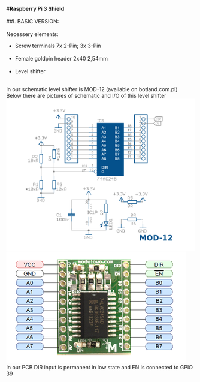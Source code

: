 #<b>Raspberry Pi 3 Shield</font></b><br />
<br />
##I. BASIC VERSION:
<br />
<br />
Necessery elements:
<br />
<ul>
<li>Screw terminals 7x 2-Pin; 3x 3-Pin</li>
<br />
<li>Female goldpin header 2x40 2,54mm</li>
<br />
<li>Level shifter</li>
<br />
</ul>
In our schematic level shifter is MOD-12 (available on botland.com.pl) 
<br />
Below there are pictures of schematic and I/O of this level shifter
<br />
<img src="https://github.com/przemyslaw-turek/gm/blob/dev/hardware/shield/Schematic.png" />
<br />
<img src="https://github.com/przemyslaw-turek/gm/blob/dev/hardware/shield/IO.png" />
<br />
In our PCB DIR input is permanent in low state and EN is connected to GPIO 39
<br />
